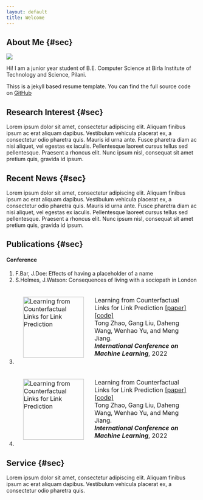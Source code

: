 ```yaml
---
layout: default
title: Welcome
---
```


## About Me {#sec} 

<img class="profile-picture" src="sherlock.jpg">
    
Hi! I am a junior year student of B.E. Computer Science at Birla Institute of Technology and Science, Pilani.

Thiss is a jekyll based resume template. You can find the full source code on [GitHub](https://github.com/bk2dcradle/researcher)

<p onclick="window.open('https://github.com/gangliu-code')" style="cursor: pointer">
    <i class="fa fa-github" aria-hidden="true"></i>
</p>
<p onclick="window.open('https://scholar.google.com/citations?user=zdF3vTYAAAAJ&hl=zh-CN')" style="cursor: pointer">
    <i class="ai ai-google-scholar-square" aria-hidden="true"></i>
</p>
<p onclick="window.open('https://www.researchgate.net/profile/Gang-Liu-87')" style="cursor: pointer">
    <i class="fa-brands fa-researchgate" aria-hidden="true"></i>
</p>

## Research Interest {#sec}

Lorem ipsum dolor sit amet, consectetur adipiscing elit. Aliquam finibus ipsum ac erat aliquam dapibus. Vestibulum vehicula placerat ex, a consectetur odio pharetra quis. Mauris id urna ante. Fusce pharetra diam ac nisi aliquet, vel egestas ex iaculis. Pellentesque laoreet cursus tellus sed pellentesque. Praesent a rhoncus elit. Nunc ipsum nisl, consequat sit amet pretium quis, gravida id ipsum.

## Recent News {#sec}

Lorem ipsum dolor sit amet, consectetur adipiscing elit. Aliquam finibus ipsum ac erat aliquam dapibus. Vestibulum vehicula placerat ex, a consectetur odio pharetra quis. Mauris id urna ante. Fusce pharetra diam ac nisi aliquet, vel egestas ex iaculis. Pellentesque laoreet cursus tellus sed pellentesque. Praesent a rhoncus elit. Nunc ipsum nisl, consequat sit amet pretium quis, gravida id ipsum.

## Publications {#sec}

#### Conference
1. F.Bar, J.Doe: Effects of having a placeholder of a name
2. S.Holmes, J.Watson: Consequences of living with a sociopath in London
3. <table style="width:100%;border:0px;border-spacing:0px;border-collapse:separate;margin-right:auto;margin-left:auto"><tbody>
    <tr>
    <td style="padding:20px;width:160px;vertical-align:middle">
        <img src="https://miro.medium.com/max/1056/1*He82WUfs0g2TcD50TBvnqw.png" alt="Learning from Counterfactual Links for Link Prediction" width="160" style="border-style: none!importan">
    </td>
    <td width="0%" valign="middle">
        <papertitle> Learning from Counterfactual Links for Link Prediction </papertitle>
        <a href="https://www.google.com/"> [paper] </a>
        <a href="https://www.google.com/"> [code] </a>
        <br>
        Tong Zhao, Gang Liu, Daheng Wang, Wenhao Yu, and Meng Jiang.
        <br/>
        <em><strong>International Conference on Machine Learning</strong></em>, 2022
        <br>
    </td>
    </tr>
    </tbody></table>
4. <table style="width:100%;border:0px;border-spacing:0px;border-collapse:separate;margin-right:auto;margin-left:auto"><tbody>
    <tr>
    <td style="padding:20px;width:160px;vertical-align:middle">
        <img src="https://miro.medium.com/max/1056/1*He82WUfs0g2TcD50TBvnqw.png" alt="Learning from Counterfactual Links for Link Prediction" width="160" style="border-style: none!importan">
    </td>
    <td width="0%" valign="middle">
        <papertitle> Learning from Counterfactual Links for Link Prediction </papertitle>
        <a href="https://www.google.com/"> [paper] </a>
        <a href="https://www.google.com/"> [code] </a>
        <br>
        Tong Zhao, Gang Liu, Daheng Wang, Wenhao Yu, and Meng Jiang.
        <br/>
        <em><strong>International Conference on Machine Learning</strong></em>, 2022
        <br>
    </td>
    </tr>
    </tbody></table>
<!-- 5. <table style="width:100%;border:0px;border-spacing:0px;border-collapse:separate;margin-right:auto;margin-left:auto;"><tbody>
    <tr style="border-style: none!importan">
    <td style="padding:20px;width:160px;vertical-align:middle;border-style: none!importan">
        <img src="https://miro.medium.com/max/1056/1*He82WUfs0g2TcD50TBvnqw.png" alt="Learning from Counterfactual Links for Link Prediction" width="160" style="border-style: none!important">
    </td>
    <td width="0%" valign="middle">
        <a href="https://www.google.com/">
        <papertitle> Learning from Counterfactual Links for Link Prediction </papertitle>
        </a>
        <br>
        Tong Zhao, Gang Liu, Daheng Wang, Wenhao Yu, and Meng Jiang.
        <br/>
        <em><strong>International Conference on Machine Learning</strong></em>, 2022
        <br>
    </td>
    </tr>
    </tbody></table> -->

## Service {#sec}

Lorem ipsum dolor sit amet, consectetur adipiscing elit. Aliquam finibus ipsum ac erat aliquam dapibus. Vestibulum vehicula placerat ex, a consectetur odio pharetra quis.


<!-- ## Typography

This is a [link](http://google.com). Something *italics* and something **bold**.

Here is a table

Year | Award | Category
-----|-------|--------
2014 | Emmy  | Won Outstanding Lead Actor in a miniseries or a movie
2015 | BAFTA | Nominated for Best Leading Actor for Sherlock
2014 | Satellite | Won Best Actor miniseries or television film

Here is a horizontal rule

---

Here is a blockquote

> To a great mind, nothing is little

## References

* Foo Bar: Head of Department, Placeholder Names, Lorem
* John Doe: Associate Professor, Department of Computer Science, Ipsum -->
